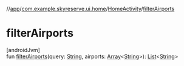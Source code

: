 //[app](../../../index.md)/[com.example.skyreserve.ui.home](../index.md)/[HomeActivity](index.md)/[filterAirports](filter-airports.md)

# filterAirports

[androidJvm]\
fun [filterAirports](filter-airports.md)(query: [String](https://kotlinlang.org/api/latest/jvm/stdlib/kotlin/-string/index.html), airports: [Array](https://kotlinlang.org/api/latest/jvm/stdlib/kotlin/-array/index.html)&lt;[String](https://kotlinlang.org/api/latest/jvm/stdlib/kotlin/-string/index.html)&gt;): [List](https://kotlinlang.org/api/latest/jvm/stdlib/kotlin.collections/-list/index.html)&lt;[String](https://kotlinlang.org/api/latest/jvm/stdlib/kotlin/-string/index.html)&gt;
